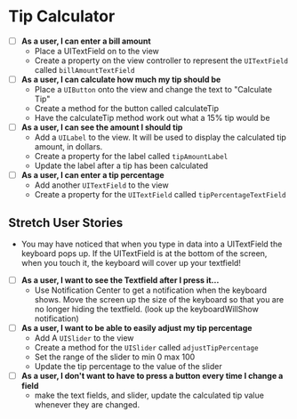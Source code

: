 Tip Calculator
===

- [ ] **As a user, I can enter a bill amount**
  - Place a UITextField on to the view
  - Create a property on the view controller to represent the `UITextField` called `billAmountTextField`
- [ ] **As a user, I can calculate how much my tip should be**
	- Place a `UIButton` onto the view and change the text to "Calculate Tip"
	- Create a method for the button called calculateTip
	- Have the calculateTip method work out what a 15% tip would be
- [ ] **As a user, I can see the amount I should tip**
	- Add a `UILabel` to the view. It will be used to display the calculated tip amount, in dollars.
	- Create a property for the label called `tipAmountLabel`
	- Update the label after a tip has been calculated
- [ ] **As a user, I can enter a tip percentage**
	- Add another `UITextField` to the view
	- Create a property for the `UITextField` called `tipPercentageTextField`

Stretch User Stories
---
- You may have noticed that when you type in data into a UITextField the keyboard pops up. If the UITextField is at the bottom of the screen, when you touch it, the keyboard will cover up your textfield!
- [ ] **As a user, I want to see the Textfield after I press it...**
	- Use Notification Center to get a notification when the keyboard shows. Move the screen up the size of the keyboard so that you are no longer hiding the textfield. (look up the keyboardWillShow notification)
- [ ] **As a user, I want to be able to easily adjust my tip percentage**
	- Add A `UISlider` to the view
	- Create a method for the `UISlider` called `adjustTipPercentage`
	- Set the range of the slider to min 0 max 100
	- Update the tip percentage to the value of the slider
- [ ] **As a user, I don't want to have to press a button every time I change a field**
	- make the text fields, and slider, update the calculated tip value whenever they are changed.
